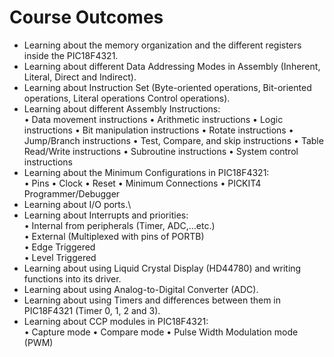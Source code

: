 # Course Outcomes
* Learning about the memory organization and the different registers inside the PIC18F4321.
* Learning about different Data Addressing Modes in Assembly (Inherent, Literal, Direct and Indirect).
* Learning about Instruction Set (Byte-oriented operations, Bit-oriented operations, Literal operations Control operations).
* Learning about different Assembly Instructions:\
• Data movement instructions
• Arithmetic instructions
• Logic instructions
• Bit manipulation instructions
• Rotate instructions
• Jump/Branch instructions
• Test, Compare, and skip instructions
• Table Read/Write instructions
• Subroutine instructions
• System control instructions
* Learning about the Minimum Configurations in PIC18F4321:\
• Pins
• Clock
• Reset
• Minimum Connections
• PICKIT4 Programmer/Debugger
* Learning about I/O ports.\
* Learning about Interrupts and priorities:\
• Internal from peripherals (Timer, ADC,…etc.)\
• External (Multiplexed with pins of PORTB)\
    • Edge Triggered\
    • Level Triggered
* Learning about using Liquid Crystal Display (HD44780) and writing functions into its driver.
* Learning about using Analog-to-Digital Converter (ADC).
* Learning about using Timers and differences between them in PIC18F4321 (Timer 0, 1, 2 and 3).
* Learning about CCP modules in PIC18F4321:\
• Capture mode
• Compare mode
• Pulse Width Modulation mode (PWM)

